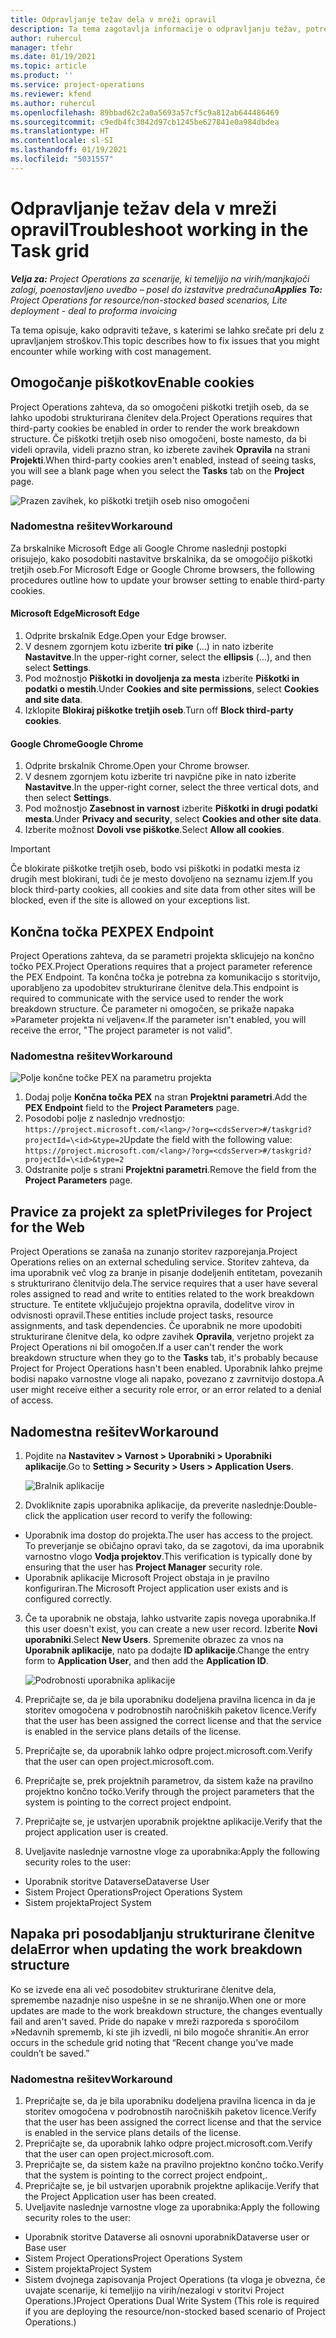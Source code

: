 ```yaml
---
title: Odpravljanje težav dela v mreži opravil
description: Ta tema zagotavlja informacije o odpravljanju težav, potrebne pri delu v mreži opravil.
author: ruhercul
manager: tfehr
ms.date: 01/19/2021
ms.topic: article
ms.product: ''
ms.service: project-operations
ms.reviewer: kfend
ms.author: ruhercul
ms.openlocfilehash: 89bbad62c2a0a5693a57cf5c9a812ab644486469
ms.sourcegitcommit: c9edb4fc3042d97cb1245be627841e0a984dbdea
ms.translationtype: HT
ms.contentlocale: sl-SI
ms.lasthandoff: 01/19/2021
ms.locfileid: "5031557"
---
```

# <a name="troubleshoot-working-in-the-task-grid"></a><span data-ttu-id="34824-103">Odpravljanje težav dela v mreži opravil</span><span class="sxs-lookup"><span data-stu-id="34824-103">Troubleshoot working in the Task grid</span></span> 

<span data-ttu-id="34824-104">_**Velja za:** Project Operations za scenarije, ki temeljijo na virih/manjkajoči zalogi, poenostavljeno uvedbo – posel do izstavitve predračuna_</span><span class="sxs-lookup"><span data-stu-id="34824-104">_**Applies To:** Project Operations for resource/non-stocked based scenarios, Lite deployment - deal to proforma invoicing_</span></span>

<span data-ttu-id="34824-105">Ta tema opisuje, kako odpraviti težave, s katerimi se lahko srečate pri delu z upravljanjem stroškov.</span><span class="sxs-lookup"><span data-stu-id="34824-105">This topic describes how to fix issues that you might encounter while working with cost management.</span></span>

## <a name="enable-cookies"></a><span data-ttu-id="34824-106">Omogočanje piškotkov</span><span class="sxs-lookup"><span data-stu-id="34824-106">Enable cookies</span></span>

<span data-ttu-id="34824-107">Project Operations zahteva, da so omogočeni piškotki tretjih oseb, da se lahko upodobi strukturirana členitev dela.</span><span class="sxs-lookup"><span data-stu-id="34824-107">Project Operations requires that third-party cookies be enabled in order to render the work breakdown structure.</span></span> <span data-ttu-id="34824-108">Če piškotki tretjih oseb niso omogočeni, boste namesto, da bi videli opravila, videli prazno stran, ko izberete zavihek **Opravila** na strani **Projekti**.</span><span class="sxs-lookup"><span data-stu-id="34824-108">When third-party cookies aren't enabled, instead of seeing tasks, you will see a blank page when you select the **Tasks** tab on the **Project** page.</span></span>

![Prazen zavihek, ko piškotki tretjih oseb niso omogočeni](media/blankschedule.png)


### <a name="workaround"></a><span data-ttu-id="34824-110">Nadomestna rešitev</span><span class="sxs-lookup"><span data-stu-id="34824-110">Workaround</span></span>
<span data-ttu-id="34824-111">Za brskalnike Microsoft Edge ali Google Chrome naslednji postopki orisujejo, kako posodobiti nastavitve brskalnika, da se omogočijo piškotki tretjih oseb.</span><span class="sxs-lookup"><span data-stu-id="34824-111">For Microsoft Edge or Google Chrome browsers, the following procedures outline how to update your browser setting to enable third-party cookies.</span></span>

#### <a name="microsoft-edge"></a><span data-ttu-id="34824-112">Microsoft Edge</span><span class="sxs-lookup"><span data-stu-id="34824-112">Microsoft Edge</span></span>

1. <span data-ttu-id="34824-113">Odprite brskalnik Edge.</span><span class="sxs-lookup"><span data-stu-id="34824-113">Open your Edge browser.</span></span>
2. <span data-ttu-id="34824-114">V desnem zgornjem kotu izberite **tri pike** (...) in nato izberite **Nastavitve**.</span><span class="sxs-lookup"><span data-stu-id="34824-114">In the upper-right corner, select the **ellipsis** (...), and then select **Settings**.</span></span>
3. <span data-ttu-id="34824-115">Pod možnostjo **Piškotki in dovoljenja za mesta** izberite **Piškotki in podatki o mestih**.</span><span class="sxs-lookup"><span data-stu-id="34824-115">Under **Cookies and site permissions**, select **Cookies and site data**.</span></span>
4. <span data-ttu-id="34824-116">Izklopite **Blokiraj piškotke tretjih oseb**.</span><span class="sxs-lookup"><span data-stu-id="34824-116">Turn off **Block third-party cookies**.</span></span>

#### <a name="google-chrome"></a><span data-ttu-id="34824-117">Google Chrome</span><span class="sxs-lookup"><span data-stu-id="34824-117">Google Chrome</span></span>

1. <span data-ttu-id="34824-118">Odprite brskalnik Chrome.</span><span class="sxs-lookup"><span data-stu-id="34824-118">Open your Chrome browser.</span></span>
2. <span data-ttu-id="34824-119">V desnem zgornjem kotu izberite tri navpične pike in nato izberite **Nastavitve**.</span><span class="sxs-lookup"><span data-stu-id="34824-119">In the upper-right corner, select the three vertical dots, and then select **Settings**.</span></span>
3. <span data-ttu-id="34824-120">Pod možnostjo **Zasebnost in varnost** izberite **Piškotki in drugi podatki mesta**.</span><span class="sxs-lookup"><span data-stu-id="34824-120">Under **Privacy and security**, select **Cookies and other site data**.</span></span>
4. <span data-ttu-id="34824-121">Izberite možnost **Dovoli vse piškotke**.</span><span class="sxs-lookup"><span data-stu-id="34824-121">Select **Allow all cookies**.</span></span>

> [!IMPORTANT]
> <span data-ttu-id="34824-122">Če blokirate piškotke tretjih oseb, bodo vsi piškotki in podatki mesta iz drugih mest blokirani, tudi če je mesto dovoljeno na seznamu izjem.</span><span class="sxs-lookup"><span data-stu-id="34824-122">If you block third-party cookies, all cookies and site data from other sites will be blocked, even if the site is allowed on your exceptions list.</span></span>

## <a name="pex-endpoint"></a><span data-ttu-id="34824-123">Končna točka PEX</span><span class="sxs-lookup"><span data-stu-id="34824-123">PEX Endpoint</span></span>

<span data-ttu-id="34824-124">Project Operations zahteva, da se parametri projekta sklicujejo na končno točko PEX.</span><span class="sxs-lookup"><span data-stu-id="34824-124">Project Operations requires that a project parameter reference the PEX Endpoint.</span></span> <span data-ttu-id="34824-125">Ta končna točka je potrebna za komunikacijo s storitvijo, uporabljeno za upodobitev strukturirane členitve dela.</span><span class="sxs-lookup"><span data-stu-id="34824-125">This endpoint is required to communicate with the service used to render the work breakdown structure.</span></span> <span data-ttu-id="34824-126">Če parameter ni omogočen, se prikaže napaka »Parameter projekta ni veljaven«.</span><span class="sxs-lookup"><span data-stu-id="34824-126">If the parameter isn't enabled, you will receive the error, "The project parameter is not valid".</span></span> 

### <a name="workaround"></a><span data-ttu-id="34824-127">Nadomestna rešitev</span><span class="sxs-lookup"><span data-stu-id="34824-127">Workaround</span></span>
 ![Polje končne točke PEX na parametru projekta](media/projectparameter.png)

1. <span data-ttu-id="34824-129">Dodaj polje **Končna točka PEX** na stran **Projektni parametri**.</span><span class="sxs-lookup"><span data-stu-id="34824-129">Add the **PEX Endpoint** field to the **Project Parameters** page.</span></span>
2. <span data-ttu-id="34824-130">Posodobi polje z naslednjo vrednostjo: `https://project.microsoft.com/<lang>/?org=<cdsServer>#/taskgrid?projectId=\<id>&type=2`</span><span class="sxs-lookup"><span data-stu-id="34824-130">Update the field with the following value: `https://project.microsoft.com/<lang>/?org=<cdsServer>#/taskgrid?projectId=\<id>&type=2`</span></span>
3. <span data-ttu-id="34824-131">Odstranite polje s strani **Projektni parametri**.</span><span class="sxs-lookup"><span data-stu-id="34824-131">Remove the field from the **Project Parameters** page.</span></span>

## <a name="privileges-for-project-for-the-web"></a><span data-ttu-id="34824-132">Pravice za projekt za splet</span><span class="sxs-lookup"><span data-stu-id="34824-132">Privileges for Project for the Web</span></span>

<span data-ttu-id="34824-133">Project Operations se zanaša na zunanjo storitev razporejanja.</span><span class="sxs-lookup"><span data-stu-id="34824-133">Project Operations relies on an external scheduling service.</span></span> <span data-ttu-id="34824-134">Storitev zahteva, da ima uporabnik več vlog za branje in pisanje dodeljenih entitetam, povezanih s strukturirano členitvijo dela.</span><span class="sxs-lookup"><span data-stu-id="34824-134">The service requires that a user have several roles assigned to read and write to entities related to the work breakdown structure.</span></span> <span data-ttu-id="34824-135">Te entitete vključujejo projektna opravila, dodelitve virov in odvisnosti opravil.</span><span class="sxs-lookup"><span data-stu-id="34824-135">These entities include project tasks, resource assignments, and task dependencies.</span></span> <span data-ttu-id="34824-136">Če uporabnik ne more upodobiti strukturirane členitve dela, ko odpre zavihek **Opravila**, verjetno projekt za Project Operations ni bil omogočen.</span><span class="sxs-lookup"><span data-stu-id="34824-136">If a user can't render the work breakdown structure when they go to the **Tasks** tab, it's probably because Project for Project Operations hasn't been enabled.</span></span> <span data-ttu-id="34824-137">Uporabnik lahko prejme bodisi napako varnostne vloge ali napako, povezano z zavrnitvijo dostopa.</span><span class="sxs-lookup"><span data-stu-id="34824-137">A user might receive either a security role error, or an error related to a denial of access.</span></span>


## <a name="workaround"></a><span data-ttu-id="34824-138">Nadomestna rešitev</span><span class="sxs-lookup"><span data-stu-id="34824-138">Workaround</span></span>

1. <span data-ttu-id="34824-139">Pojdite na **Nastavitev > Varnost > Uporabniki > Uporabniki aplikacije**.</span><span class="sxs-lookup"><span data-stu-id="34824-139">Go to **Setting > Security > Users > Application Users**.</span></span>  

   ![Bralnik aplikacije](media/applicationuser.jpg)
   
2. <span data-ttu-id="34824-141">Dvokliknite zapis uporabnika aplikacije, da preverite naslednje:</span><span class="sxs-lookup"><span data-stu-id="34824-141">Double-click the application user record to verify the following:</span></span>

 - <span data-ttu-id="34824-142">Uporabnik ima dostop do projekta.</span><span class="sxs-lookup"><span data-stu-id="34824-142">The user has access to the project.</span></span> <span data-ttu-id="34824-143">To preverjanje se običajno opravi tako, da se zagotovi, da ima uporabnik varnostno vlogo **Vodja projektov**.</span><span class="sxs-lookup"><span data-stu-id="34824-143">This verification is typically done by ensuring that the user has **Project Manager** security role.</span></span>
 - <span data-ttu-id="34824-144">Uporabnik aplikacije Microsoft Project obstaja in je pravilno konfiguriran.</span><span class="sxs-lookup"><span data-stu-id="34824-144">The Microsoft Project application user exists and is configured correctly.</span></span>
 
3. <span data-ttu-id="34824-145">Če ta uporabnik ne obstaja, lahko ustvarite zapis novega uporabnika.</span><span class="sxs-lookup"><span data-stu-id="34824-145">If this user doesn't exist, you can create a new user record.</span></span> <span data-ttu-id="34824-146">Izberite **Novi uporabniki**.</span><span class="sxs-lookup"><span data-stu-id="34824-146">Select **New Users**.</span></span> <span data-ttu-id="34824-147">Spremenite obrazec za vnos na **Uporabnik aplikacije**, nato pa dodajte **ID aplikacije**.</span><span class="sxs-lookup"><span data-stu-id="34824-147">Change the entry form to **Application User**, and then add the **Application ID**.</span></span>

   ![Podrobnosti uporabnika aplikacije](media/applicationuserdetails.jpg)

4. <span data-ttu-id="34824-149">Prepričajte se, da je bila uporabniku dodeljena pravilna licenca in da je storitev omogočena v podrobnostih naročniških paketov licence.</span><span class="sxs-lookup"><span data-stu-id="34824-149">Verify that the user has been assigned the correct license and that the service is enabled in the service plans details of the license.</span></span>
5. <span data-ttu-id="34824-150">Prepričajte se, da uporabnik lahko odpre project.microsoft.com.</span><span class="sxs-lookup"><span data-stu-id="34824-150">Verify that the user can open project.microsoft.com.</span></span>
6. <span data-ttu-id="34824-151">Prepričajte se, prek projektnih parametrov, da sistem kaže na pravilno projektno končno točko.</span><span class="sxs-lookup"><span data-stu-id="34824-151">Verify through the project parameters that the system is pointing to the correct project endpoint.</span></span>
7. <span data-ttu-id="34824-152">Prepričajte se, je ustvarjen uporabnik projektne aplikacije.</span><span class="sxs-lookup"><span data-stu-id="34824-152">Verify that the project application user is created.</span></span>
8. <span data-ttu-id="34824-153">Uveljavite naslednje varnostne vloge za uporabnika:</span><span class="sxs-lookup"><span data-stu-id="34824-153">Apply the following security roles to the user:</span></span>

  - <span data-ttu-id="34824-154">Uporabnik storitve Dataverse</span><span class="sxs-lookup"><span data-stu-id="34824-154">Dataverse User</span></span>
  - <span data-ttu-id="34824-155">Sistem Project Operations</span><span class="sxs-lookup"><span data-stu-id="34824-155">Project Operations System</span></span>
  - <span data-ttu-id="34824-156">Sistem projekta</span><span class="sxs-lookup"><span data-stu-id="34824-156">Project System</span></span>

## <a name="error-when-updating-the-work-breakdown-structure"></a><span data-ttu-id="34824-157">Napaka pri posodabljanju strukturirane členitve dela</span><span class="sxs-lookup"><span data-stu-id="34824-157">Error when updating the work breakdown structure</span></span>

<span data-ttu-id="34824-158">Ko se izvede ena ali več posodobitev strukturirane členitve dela, spremembe nazadnje niso uspešne in se ne shranijo.</span><span class="sxs-lookup"><span data-stu-id="34824-158">When one or more updates are made to the work breakdown structure, the changes eventually fail and aren't saved.</span></span> <span data-ttu-id="34824-159">Pride do napake v mreži razporeda s sporočilom »Nedavnih sprememb, ki ste jih izvedli, ni bilo mogoče shraniti«.</span><span class="sxs-lookup"><span data-stu-id="34824-159">An error occurs in the schedule grid noting that “Recent change you’ve made couldn’t be saved.”</span></span>

### <a name="workaround"></a><span data-ttu-id="34824-160">Nadomestna rešitev</span><span class="sxs-lookup"><span data-stu-id="34824-160">Workaround</span></span>

1. <span data-ttu-id="34824-161">Prepričajte se, da je bila uporabniku dodeljena pravilna licenca in da je storitev omogočena v podrobnostih naročniških paketov licence.</span><span class="sxs-lookup"><span data-stu-id="34824-161">Verify that the user has been assigned the correct license and that the service is enabled in the service plans details of the license.</span></span>
2. <span data-ttu-id="34824-162">Prepričajte se, da uporabnik lahko odpre project.microsoft.com.</span><span class="sxs-lookup"><span data-stu-id="34824-162">Verify that the user can open project.microsoft.com.</span></span>
3. <span data-ttu-id="34824-163">Prepričajte se, da sistem kaže na pravilno projektno končno točko.</span><span class="sxs-lookup"><span data-stu-id="34824-163">Verify that the system is pointing to the correct project endpoint,.</span></span>
4. <span data-ttu-id="34824-164">Prepričajte se, je bil ustvarjen uporabnik projektne aplikacije.</span><span class="sxs-lookup"><span data-stu-id="34824-164">Verify that the Project Application user has been created.</span></span>
5. <span data-ttu-id="34824-165">Uveljavite naslednje varnostne vloge za uporabnika:</span><span class="sxs-lookup"><span data-stu-id="34824-165">Apply the following security roles to the user:</span></span>
  
  - <span data-ttu-id="34824-166">Uporabnik storitve Dataverse ali osnovni uporabnik</span><span class="sxs-lookup"><span data-stu-id="34824-166">Dataverse user or Base user</span></span>
  - <span data-ttu-id="34824-167">Sistem Project Operations</span><span class="sxs-lookup"><span data-stu-id="34824-167">Project Operations System</span></span>
  - <span data-ttu-id="34824-168">Sistem projekta</span><span class="sxs-lookup"><span data-stu-id="34824-168">Project System</span></span>
  - <span data-ttu-id="34824-169">Sistem dvojnega zapisovanja Project Operations (ta vloga je obvezna, če uvajate scenarije, ki temeljijo na virih/nezalogi v storitvi Project Operations.)</span><span class="sxs-lookup"><span data-stu-id="34824-169">Project Operations Dual Write System (This role is required if you are deploying the resource/non-stocked based scenario of Project Operations.)</span></span>
